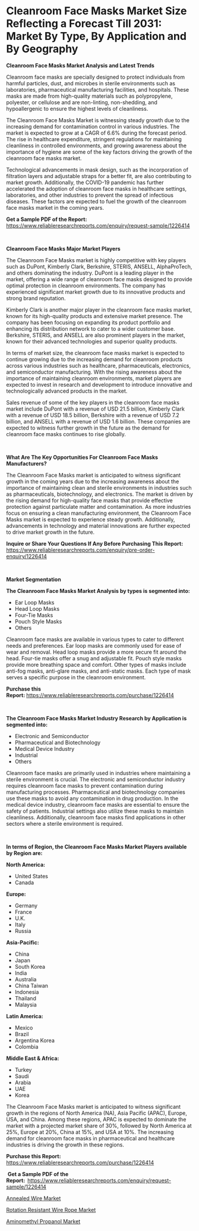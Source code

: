 <p><h1>Cleanroom Face Masks Market Size Reflecting a Forecast Till 2031: Market By Type, By Application and By Geography</h1></p><p><strong>Cleanroom Face Masks Market Analysis and Latest Trends</strong></p>
<p><p>Cleanroom face masks are specially designed to protect individuals from harmful particles, dust, and microbes in sterile environments such as laboratories, pharmaceutical manufacturing facilities, and hospitals. These masks are made from high-quality materials such as polypropylene, polyester, or cellulose and are non-linting, non-shedding, and hypoallergenic to ensure the highest levels of cleanliness.</p><p>The Cleanroom Face Masks Market is witnessing steady growth due to the increasing demand for contamination control in various industries. The market is expected to grow at a CAGR of 6.6% during the forecast period. The rise in healthcare expenditure, stringent regulations for maintaining cleanliness in controlled environments, and growing awareness about the importance of hygiene are some of the key factors driving the growth of the cleanroom face masks market.</p><p>Technological advancements in mask design, such as the incorporation of filtration layers and adjustable straps for a better fit, are also contributing to market growth. Additionally, the COVID-19 pandemic has further accelerated the adoption of cleanroom face masks in healthcare settings, laboratories, and other industries to prevent the spread of infectious diseases. These factors are expected to fuel the growth of the cleanroom face masks market in the coming years.</p></p>
<p><strong>Get a Sample PDF of the Report:&nbsp;</strong> <a href="https://www.reliableresearchreports.com/enquiry/request-sample/1226414">https://www.reliableresearchreports.com/enquiry/request-sample/1226414</a></p>
<p>&nbsp;</p>
<p><strong>Cleanroom Face Masks Major Market Players</strong></p>
<p><p>The Cleanroom Face Masks market is highly competitive with key players such as DuPont, Kimberly Clark, Berkshire, STERIS, ANSELL, AlphaProTech, and others dominating the industry. DuPont is a leading player in the market, offering a wide range of cleanroom face masks designed to provide optimal protection in cleanroom environments. The company has experienced significant market growth due to its innovative products and strong brand reputation.</p><p>Kimberly Clark is another major player in the cleanroom face masks market, known for its high-quality products and extensive market presence. The company has been focusing on expanding its product portfolio and enhancing its distribution network to cater to a wider customer base. Berkshire, STERIS, and ANSELL are also prominent players in the market, known for their advanced technologies and superior quality products.</p><p>In terms of market size, the cleanroom face masks market is expected to continue growing due to the increasing demand for cleanroom products across various industries such as healthcare, pharmaceuticals, electronics, and semiconductor manufacturing. With the rising awareness about the importance of maintaining cleanroom environments, market players are expected to invest in research and development to introduce innovative and technologically advanced products in the market.</p><p>Sales revenue of some of the key players in the cleanroom face masks market include DuPont with a revenue of USD 21.5 billion, Kimberly Clark with a revenue of USD 18.5 billion, Berkshire with a revenue of USD 7.2 billion, and ANSELL with a revenue of USD 1.6 billion. These companies are expected to witness further growth in the future as the demand for cleanroom face masks continues to rise globally.</p></p>
<p>&nbsp;</p>
<p><strong>What Are The Key Opportunities For Cleanroom Face Masks Manufacturers?</strong></p>
<p><p>The Cleanroom Face Masks market is anticipated to witness significant growth in the coming years due to the increasing awareness about the importance of maintaining clean and sterile environments in industries such as pharmaceuticals, biotechnology, and electronics. The market is driven by the rising demand for high-quality face masks that provide effective protection against particulate matter and contamination. As more industries focus on ensuring a clean manufacturing environment, the Cleanroom Face Masks market is expected to experience steady growth. Additionally, advancements in technology and material innovations are further expected to drive market growth in the future.</p></p>
<p><strong>Inquire or Share Your Questions If Any Before Purchasing This Report:</strong> <a href="https://www.reliableresearchreports.com/enquiry/pre-order-enquiry/1226414">https://www.reliableresearchreports.com/enquiry/pre-order-enquiry/1226414</a></p>
<p>&nbsp;</p>
<p><strong>Market Segmentation</strong></p>
<p><strong>The Cleanroom Face Masks Market Analysis by types is segmented into:</strong></p>
<p><ul><li>Ear Loop Masks</li><li>Head Loop Masks</li><li>Four-Tie Masks</li><li>Pouch Style Masks</li><li>Others</li></ul></p>
<p><p>Cleanroom face masks are available in various types to cater to different needs and preferences. Ear loop masks are commonly used for ease of wear and removal. Head loop masks provide a more secure fit around the head. Four-tie masks offer a snug and adjustable fit. Pouch style masks provide more breathing space and comfort. Other types of masks include anti-fog masks, anti-glare masks, and anti-static masks. Each type of mask serves a specific purpose in the cleanroom environment.</p></p>
<p><strong>Purchase this Report:&nbsp;</strong><a href="https://www.reliableresearchreports.com/purchase/1226414">https://www.reliableresearchreports.com/purchase/1226414</a></p>
<p>&nbsp;</p>
<p><strong>The Cleanroom Face Masks Market Industry Research by Application is segmented into:</strong></p>
<p><ul><li>Electronic and Semiconductor</li><li>Pharmaceutical and Biotechnology</li><li>Medical Device Industry</li><li>Industrial</li><li>Others</li></ul></p>
<p><p>Cleanroom face masks are primarily used in industries where maintaining a sterile environment is crucial. The electronic and semiconductor industry requires cleanroom face masks to prevent contamination during manufacturing processes. Pharmaceutical and biotechnology companies use these masks to avoid any contamination in drug production. In the medical device industry, cleanroom face masks are essential to ensure the safety of patients. Industrial settings also utilize these masks to maintain cleanliness. Additionally, cleanroom face masks find applications in other sectors where a sterile environment is required.</p></p>
<p>&nbsp;</p>
<p><strong>In terms of Region, the Cleanroom Face Masks Market Players available by Region are:</strong></p>
<p>
    <p> <strong> North America: </strong>
        <ul>
            <li>United States</li>
            <li>Canada</li>
        </ul>
        </p> 
    <p> <strong> Europe: </strong>
        <ul>
            <li>Germany</li>
            <li>France</li>
            <li>U.K.</li>
            <li>Italy</li>
            <li>Russia</li>
        </ul>
        </p> 
    <p> <strong> Asia-Pacific: </strong>
        <ul>
            <li>China</li>
            <li>Japan</li>
            <li>South Korea</li>
            <li>India</li>
            <li>Australia</li>
            <li>China Taiwan</li>
            <li>Indonesia</li>
            <li>Thailand</li>
            <li>Malaysia</li>
        </ul>
        </p> 
    <p> <strong> Latin America: </strong>
        <ul>
            <li>Mexico</li>
            <li>Brazil</li>
            <li>Argentina Korea</li>
            <li>Colombia</li>
        </ul>
        </p> 
    <p> <strong> Middle East & Africa: </strong>
        <ul>
            <li>Turkey</li>
            <li>Saudi</li>
            <li>Arabia</li>
            <li>UAE</li>
            <li>Korea</li>
        </ul>
    </p>
    </p>
<p><p>The Cleanroom Face Masks market is anticipated to witness significant growth in the regions of North America (NA), Asia Pacific (APAC), Europe, USA, and China. Among these regions, APAC is expected to dominate the market with a projected market share of 30%, followed by North America at 25%, Europe at 20%, China at 15%, and USA at 10%. The increasing demand for cleanroom face masks in pharmaceutical and healthcare industries is driving the growth in these regions.</p></p>
<p><strong>Purchase this Report: </strong><a href="https://www.reliableresearchreports.com/purchase/1226414">https://www.reliableresearchreports.com/purchase/1226414</a></p>
<p>&nbsp;<strong>Get a Sample PDF of the Report:&nbsp;&nbsp;</strong><a href="https://www.reliableresearchreports.com/enquiry/request-sample/1226414">https://www.reliableresearchreports.com/enquiry/request-sample/1226414</a></p>
<p><strong></strong></p>
<p><p><a href="https://fuschia-pecorino-a6d.notion.site/Annealed-Wire-Market-Offers-Provide-Insightful-Data-for-the-Time-Period-from-2024-to-2031-and-also-P-a4a1ef19deea4d0f8a591d3363cb59cb">Annealed Wire Market</a></p><p><a href="https://florentine-yuzu-f42.notion.site/Rotation-Resistant-Wire-Rope-Market-Size-Growing-and-Forecasted-for-period-from-2024-2031-and-prov-c8b628ba077c49bca26803ce90683ed3">Rotation Resistant Wire Rope Market</a></p><p><a href="https://changeable-paste-463.notion.site/Aminomethyl-Propanol-Market-Size-Growing-and-Forecasted-for-period-from-2024-2031-and-provides-com-a97e702670ce4ca196a1d3336da6363e">Aminomethyl Propanol Market</a></p></p>
